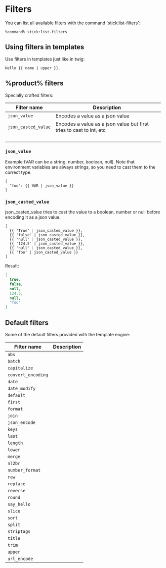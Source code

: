 # Filters

You can list all available filters with the command 'stick:list-filters':

```
%command% stick:list-filters
```

## Using filters in templates

Use filters in templates just like in twig:

```
Hello {{ name | upper }}.
```

## %product% filters

Specially crafted filters:

| Filter name         | Description                                                         |
|---------------------|---------------------------------------------------------------------|
| `json_value`        | Encodes a value as a json value                                     |
| `json_casted_value` | Encodes a value as a json value but first tries to cast to int, etc |
|                     |                                                                     |
|                     |                                                                     |
|                     |                                                                     |
|                     |                                                                     |

### `json_value`

Example (VAR can be a string, number, boolean, null).
Note that environment variables are always strings, so you need to cast them to the correct type.

```twig
{
  "foo": {{ VAR | json_value }}
}
```

### `json_casted_value`

json_casted_value tries to cast the value to a boolean, number or null before encoding it as a json value.

```twig
[
  {{ 'True' | json_casted_value }},
  {{ 'false' | json_casted_value }},
  {{ 'null' | json_casted_value }},
  {{ '124.5' | json_casted_value }},
  {{ 'null' | json_casted_value }},
  {{ 'foo' | json_casted_value }}
]
```

Result:

```json
[
  true,
  false,
  null,
  124.5,
  null,
  "foo"
]
```

## Default filters

Some of the default filters provided with the template engine:

| Filter name        | Description |
|--------------------|-------------|
| `abs`              |             |
| `batch`            |             |
| `capitalize`       |             |
| `convert_encoding` |             |
| `date`             |             |
| `date_modify`      |             |
| `default`          |             |
| `first`            |             |
| `format`           |             |
| `join`             |             |
| `json_encode`      |             |
| `keys`             |             |
| `last`             |             |
| `length`           |             |
| `lower`            |             |
| `merge`            |             |
| `nl2br`            |             |
| `number_format`    |             |
| `raw`              |             |
| `replace`          |             |
| `reverse`          |             |
| `round`            |             |
| `say_hello`        |             |
| `slice`            |             |
| `sort`             |             |
| `split`            |             |
| `striptags`        |             |
| `title`            |             |
| `trim`             |             |
| `upper`            |             |
| `url_encode`       |             |